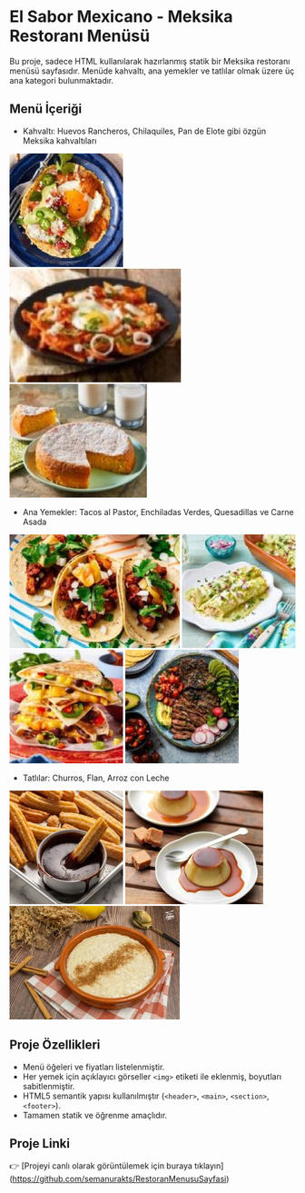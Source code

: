 # El Sabor Mexicano - Meksika Restoranı Menüsü

Bu proje, sadece HTML kullanılarak hazırlanmış statik bir Meksika restoranı menüsü sayfasıdır. Menüde kahvaltı, ana yemekler ve tatlılar olmak üzere üç ana kategori bulunmaktadır.

## Menü İçeriği

- Kahvaltı: Huevos Rancheros, Chilaquiles, Pan de Elote gibi özgün Meksika kahvaltıları

![Huevos Rancheros Görseli](huevosrancheros.jpg) 
![Chilaquiles Görseli](chilaquiles.jpg) 
![Pan de Elote Görseli](pandeelote.jpg)

- Ana Yemekler: Tacos al Pastor, Enchiladas Verdes, Quesadillas ve Carne Asada

![Tacos al Pastor Görseli](tacosalpastor.jpg) 
![Enchiladas Verdes Görseli](enchiladasverdes.jpg) 
![Quesadillas Görseli](quesadillas.jpg)
![Carne Asada Görseli](carneasada.jpg)

- Tatlılar: Churros, Flan, Arroz con Leche

![Churros Görseli](churros.jpg) 
![Flan Görseli](flan.jpg) 
![Arroz con Leche Görseli](arrozconleche.jpg)

## Proje Özellikleri

- Menü öğeleri ve fiyatları listelenmiştir.  
- Her yemek için açıklayıcı görseller `<img>` etiketi ile eklenmiş, boyutları sabitlenmiştir.  
- HTML5 semantik yapısı kullanılmıştır (`<header>`, `<main>`, `<section>`, `<footer>`).  
- Tamamen statik ve öğrenme amaçlıdır.

## Proje Linki

👉 [Projeyi canlı olarak görüntülemek için buraya tıklayın] (https://github.com/semanurakts/RestoranMenusuSayfasi)


